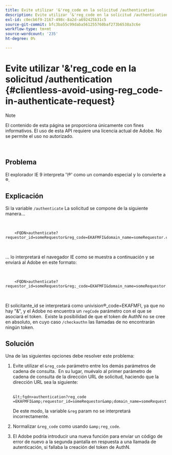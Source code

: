 ```yaml
---
title: Evite utilizar '&'reg_code en la solicitud /authentication
description: Evite utilizar '&'reg_code en la solicitud /authentication
exl-id: c0ecb6f9-2167-498c-8a2d-a692425b31c5
source-git-commit: bfc3ba55c99daba561255760baf273b6538a3c6e
workflow-type: tm+mt
source-wordcount: '235'
ht-degree: 0%

---
```


# Evite utilizar &#39;&amp;&#39;reg_code en la solicitud /authentication {#clientless-avoid-using-reg_code-in-authenticate-request}

>[!NOTE]
>
>El contenido de esta página se proporciona únicamente con fines informativos. El uso de esta API requiere una licencia actual de Adobe. No se permite el uso no autorizado.

</br>



## Problema

El explorador IE 9 interpreta &#39;\®&#39; como un comando especial y lo convierte a ®. 

## Explicación

Si la variable `/authenticate` La solicitud se compone de la siguiente manera...

 

```
    <FQDN>authenticate? requestor_id=someRequestor&reg_code=EKAFMFI&domain_name=someRequestor.com&noflash=true&mso_id=someMvpd&redirect_url=someRequestor.redirect.url.html
```
 

... lo interpretará el navegador IE como se muestra a continuación y se enviará al Adobe en este formato:

 

```
    <FQDN>authenticate?requestor_id=someRequestor&reg;_code=EKAFMFI&domain_name=someRequestor.com&noflash=true&mso_id=someMvpd&redirect_url=someRequestor.redirect.url.html
```
 

El solicitante\_id se interpretará como univision®\_code=EKAFMFI, ya que no hay &quot;&amp;&quot;, y el Adobe no encuentra un `regCode` parámetro con el que se asociará el token.  Existe la posibilidad de que el token de AuthN no se cree en absoluto, en cuyo caso `/checkauthn` las llamadas de no encontrarán ningún token.



## Solución

Una de las siguientes opciones debe resolver este problema:

1. Evite utilizar el `&reg_code` parámetro entre los demás parámetros de cadena de consulta.  En su lugar, muévalo al primer parámetro de cadena de consulta de la dirección URL de solicitud, haciendo que la dirección URL sea la siguiente:\
    

       &lt;fqdn>authentication?reg_code =EKAFMFI&amp;requestor_id=someRequestor&amp;domain_name=someRequestor.com&amp;noflash=true&amp;mso_id=someMvpd&amp;redirect_url=someRequestor.redirect.url.html
   

   De este modo, la variable `&reg` param no se interpretará incorrectamente.

1. Normalizar `&reg_code` como usando `&amp;reg_code`.

1. El Adobe podría introducir una nueva función para enviar un código de error de nuevo a la segunda pantalla en respuesta a una llamada de autenticación, si fallaba la creación del token de AuthN.
